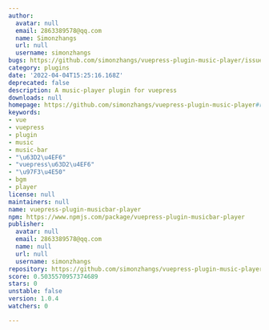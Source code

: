 ```yaml
---
author:
  avatar: null
  email: 2863389578@qq.com
  name: Simonzhangs
  url: null
  username: simonzhangs
bugs: https://github.com/simonzhangs/vuepress-plugin-music-player/issues
category: plugins
date: '2022-04-04T15:25:16.168Z'
deprecated: false
description: A music-player plugin for vuepress
downloads: null
homepage: https://github.com/simonzhangs/vuepress-plugin-music-player#readme
keywords:
- vue
- vuepress
- plugin
- music
- music-bar
- "\u63D2\u4EF6"
- "vuepress\u63D2\u4EF6"
- "\u97F3\u4E50"
- bgm
- player
license: null
maintainers: null
name: vuepress-plugin-musicbar-player
npm: https://www.npmjs.com/package/vuepress-plugin-musicbar-player
publisher:
  avatar: null
  email: 2863389578@qq.com
  name: null
  url: null
  username: simonzhangs
repository: https://github.com/simonzhangs/vuepress-plugin-music-player
score: 0.5035570957374689
stars: 0
unstable: false
version: 1.0.4
watchers: 0

---
```


